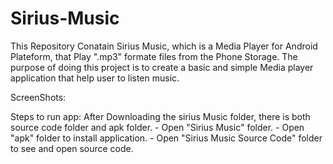 # Sirius-Music

 This Repository Conatain Sirius Music, which is a Media Player for Android Plateform, that Play ".mp3" formate files from the Phone Storage. The purpose of doing this project is to create a basic and simple Media player application that help user to listen music.         
 
  ScreenShots: 
  
  Steps to run app:
    After Downloading the sirius Music folder, there is both source code folder and apk folder.
	- Open "Sirius Music" folder.
	- Open "apk" folder to install application.
	- Open "Sirius Music Source Code" folder to see and open source code.
